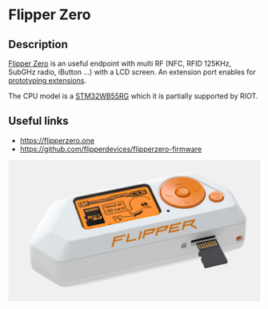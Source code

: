 # Flipper Zero

## Description
[Flipper Zero](https://flipperzero.one) is an useful endpoint with multi RF (NFC, RFID 125KHz, SubGHz radio, iButton ...) with a LCD screen. An extension port enables for [prototyping extensions](https://shop.flipperzero.one/products/proto-boards).

The CPU model is a [STM32WB55RG](https://www.st.com/en/microcontrollers-microprocessors/stm32wb55rg.html) which it is partially supported by RIOT.

## Useful links

* https://flipperzero.one
* https://github.com/flipperdevices/flipperzero-firmware

![Flipper Zero](./images/flipper_zero.jpg)
